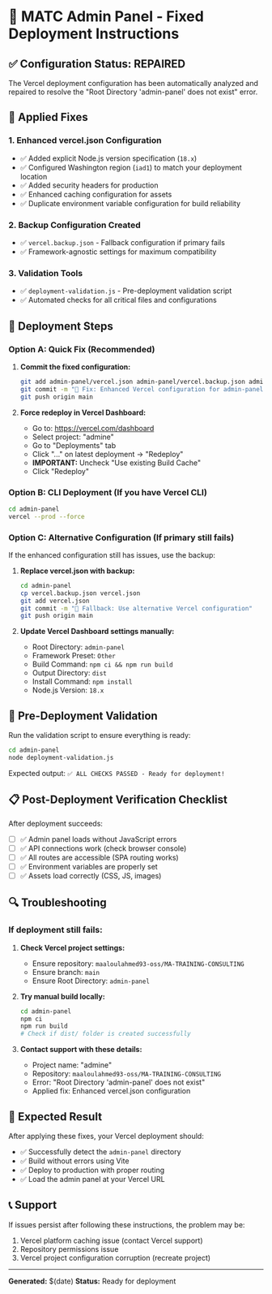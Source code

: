 # 🚀 MATC Admin Panel - Fixed Deployment Instructions

## ✅ **Configuration Status: REPAIRED**

The Vercel deployment configuration has been automatically analyzed and repaired to resolve the "Root Directory 'admin-panel' does not exist" error.

## 🔧 **Applied Fixes**

### 1. **Enhanced vercel.json Configuration**
- ✅ Added explicit Node.js version specification (`18.x`)
- ✅ Configured Washington region (`iad1`) to match your deployment location
- ✅ Added security headers for production
- ✅ Enhanced caching configuration for assets
- ✅ Duplicate environment variable configuration for build reliability

### 2. **Backup Configuration Created**
- ✅ `vercel.backup.json` - Fallback configuration if primary fails
- ✅ Framework-agnostic settings for maximum compatibility

### 3. **Validation Tools**
- ✅ `deployment-validation.js` - Pre-deployment validation script
- ✅ Automated checks for all critical files and configurations

## 🎯 **Deployment Steps**

### **Option A: Quick Fix (Recommended)**

1. **Commit the fixed configuration:**
   ```bash
   git add admin-panel/vercel.json admin-panel/vercel.backup.json admin-panel/deployment-validation.js
   git commit -m "🚀 Fix: Enhanced Vercel configuration for admin-panel deployment"
   git push origin main
   ```

2. **Force redeploy in Vercel Dashboard:**
   - Go to: https://vercel.com/dashboard
   - Select project: "admine"
   - Go to "Deployments" tab
   - Click "..." on latest deployment → "Redeploy"
   - **IMPORTANT:** Uncheck "Use existing Build Cache"
   - Click "Redeploy"

### **Option B: CLI Deployment (If you have Vercel CLI)**

```bash
cd admin-panel
vercel --prod --force
```

### **Option C: Alternative Configuration (If primary still fails)**

If the enhanced configuration still has issues, use the backup:

1. **Replace vercel.json with backup:**
   ```bash
   cd admin-panel
   cp vercel.backup.json vercel.json
   git add vercel.json
   git commit -m "🔄 Fallback: Use alternative Vercel configuration"
   git push origin main
   ```

2. **Update Vercel Dashboard settings manually:**
   - Root Directory: `admin-panel`
   - Framework Preset: `Other`
   - Build Command: `npm ci && npm run build`
   - Output Directory: `dist`
   - Install Command: `npm install`
   - Node.js Version: `18.x`

## 🧪 **Pre-Deployment Validation**

Run the validation script to ensure everything is ready:

```bash
cd admin-panel
node deployment-validation.js
```

Expected output: `✅ ALL CHECKS PASSED - Ready for deployment!`

## 📋 **Post-Deployment Verification Checklist**

After deployment succeeds:

- [ ] ✅ Admin panel loads without JavaScript errors
- [ ] ✅ API connections work (check browser console)
- [ ] ✅ All routes are accessible (SPA routing works)
- [ ] ✅ Environment variables are properly set
- [ ] ✅ Assets load correctly (CSS, JS, images)

## 🔍 **Troubleshooting**

### If deployment still fails:

1. **Check Vercel project settings:**
   - Ensure repository: `maaloulahmed93-oss/MA-TRAINING-CONSULTING`
   - Ensure branch: `main`
   - Ensure Root Directory: `admin-panel`

2. **Try manual build locally:**
   ```bash
   cd admin-panel
   npm ci
   npm run build
   # Check if dist/ folder is created successfully
   ```

3. **Contact support with these details:**
   - Project name: "admine"
   - Repository: `maaloulahmed93-oss/MA-TRAINING-CONSULTING`
   - Error: "Root Directory 'admin-panel' does not exist"
   - Applied fix: Enhanced vercel.json configuration

## 🎯 **Expected Result**

After applying these fixes, your Vercel deployment should:
- ✅ Successfully detect the `admin-panel` directory
- ✅ Build without errors using Vite
- ✅ Deploy to production with proper routing
- ✅ Load the admin panel at your Vercel URL

## 📞 **Support**

If issues persist after following these instructions, the problem may be:
1. Vercel platform caching issue (contact Vercel support)
2. Repository permissions issue
3. Vercel project configuration corruption (recreate project)

---
**Generated:** $(date)
**Status:** Ready for deployment
